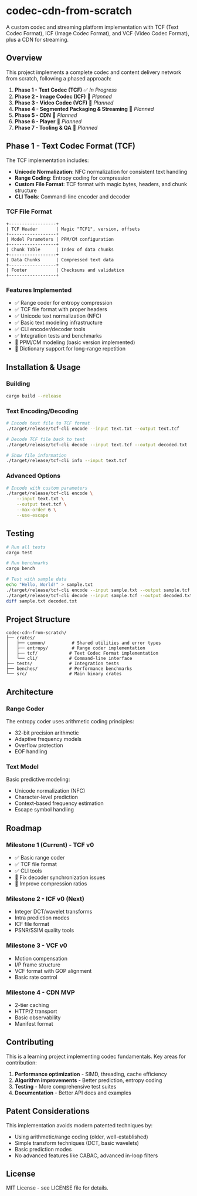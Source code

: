 # codec-cdn-from-scratch

A custom codec and streaming platform implementation with TCF (Text Codec Format), ICF (Image Codec Format), and VCF (Video Codec Format), plus a CDN for streaming.

## Overview

This project implements a complete codec and content delivery network from scratch, following a phased approach:

1. **Phase 1 - Text Codec (TCF)** ✅ *In Progress*
2. **Phase 2 - Image Codec (ICF)** 🔄 *Planned*
3. **Phase 3 - Video Codec (VCF)** 🔄 *Planned*
4. **Phase 4 - Segmented Packaging & Streaming** 🔄 *Planned*
5. **Phase 5 - CDN** 🔄 *Planned*
6. **Phase 6 - Player** 🔄 *Planned*
7. **Phase 7 - Tooling & QA** 🔄 *Planned*

## Phase 1 - Text Codec Format (TCF)

The TCF implementation includes:

- **Unicode Normalization**: NFC normalization for consistent text handling
- **Range Coding**: Entropy coding for compression
- **Custom File Format**: TCF format with magic bytes, headers, and chunk structure
- **CLI Tools**: Command-line encoder and decoder

### TCF File Format

```
+------------------+
| TCF Header       | Magic "TCF1", version, offsets
+------------------+
| Model Parameters | PPM/CM configuration
+------------------+
| Chunk Table      | Index of data chunks
+------------------+
| Data Chunks      | Compressed text data
+------------------+
| Footer           | Checksums and validation
+------------------+
```

### Features Implemented

- ✅ Range coder for entropy compression
- ✅ TCF file format with proper headers
- ✅ Unicode text normalization (NFC)
- ✅ Basic text modeling infrastructure
- ✅ CLI encoder/decoder tools
- ✅ Integration tests and benchmarks
- 🔄 PPM/CM modeling (basic version implemented)
- 🔄 Dictionary support for long-range repetition

## Installation & Usage

### Building

```bash
cargo build --release
```

### Text Encoding/Decoding

```bash
# Encode text file to TCF format
./target/release/tcf-cli encode --input text.txt --output text.tcf

# Decode TCF file back to text
./target/release/tcf-cli decode --input text.tcf --output decoded.txt

# Show file information
./target/release/tcf-cli info --input text.tcf
```

### Advanced Options

```bash
# Encode with custom parameters
./target/release/tcf-cli encode \
    --input text.txt \
    --output text.tcf \
    --max-order 6 \
    --use-escape
```

## Testing

```bash
# Run all tests
cargo test

# Run benchmarks
cargo bench

# Test with sample data
echo "Hello, World!" > sample.txt
./target/release/tcf-cli encode --input sample.txt --output sample.tcf
./target/release/tcf-cli decode --input sample.tcf --output decoded.txt
diff sample.txt decoded.txt
```

## Project Structure

```
codec-cdn-from-scratch/
├── crates/
│   ├── common/          # Shared utilities and error types
│   ├── entropy/         # Range coder implementation
│   ├── tcf/            # Text Codec Format implementation
│   └── cli/            # Command-line interface
├── tests/              # Integration tests
├── benches/            # Performance benchmarks
└── src/                # Main binary crates
```

## Architecture

### Range Coder

The entropy coder uses arithmetic coding principles:
- 32-bit precision arithmetic
- Adaptive frequency models
- Overflow protection
- EOF handling

### Text Model

Basic predictive modeling:
- Unicode normalization (NFC)
- Character-level prediction
- Context-based frequency estimation
- Escape symbol handling

## Roadmap

### Milestone 1 (Current) - TCF v0
- ✅ Basic range coder
- ✅ TCF file format
- ✅ CLI tools
- 🔄 Fix decoder synchronization issues
- 🔄 Improve compression ratios

### Milestone 2 - ICF v0 (Next)
- Integer DCT/wavelet transforms
- Intra prediction modes
- ICF file format
- PSNR/SSIM quality tools

### Milestone 3 - VCF v0
- Motion compensation
- I/P frame structure
- VCF format with GOP alignment
- Basic rate control

### Milestone 4 - CDN MVP
- 2-tier caching
- HTTP/2 transport
- Basic observability
- Manifest format

## Contributing

This is a learning project implementing codec fundamentals. Key areas for contribution:

1. **Performance optimization** - SIMD, threading, cache efficiency
2. **Algorithm improvements** - Better prediction, entropy coding
3. **Testing** - More comprehensive test suites
4. **Documentation** - Better API docs and examples

## Patent Considerations

This implementation avoids modern patented techniques by:
- Using arithmetic/range coding (older, well-established)
- Simple transform techniques (DCT, basic wavelets)
- Basic prediction modes
- No advanced features like CABAC, advanced in-loop filters

## License

MIT License - see LICENSE file for details.
